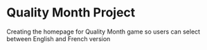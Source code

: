 # Quality Month Project
Creating the homepage for Quality Month game so users can select between English and French version
